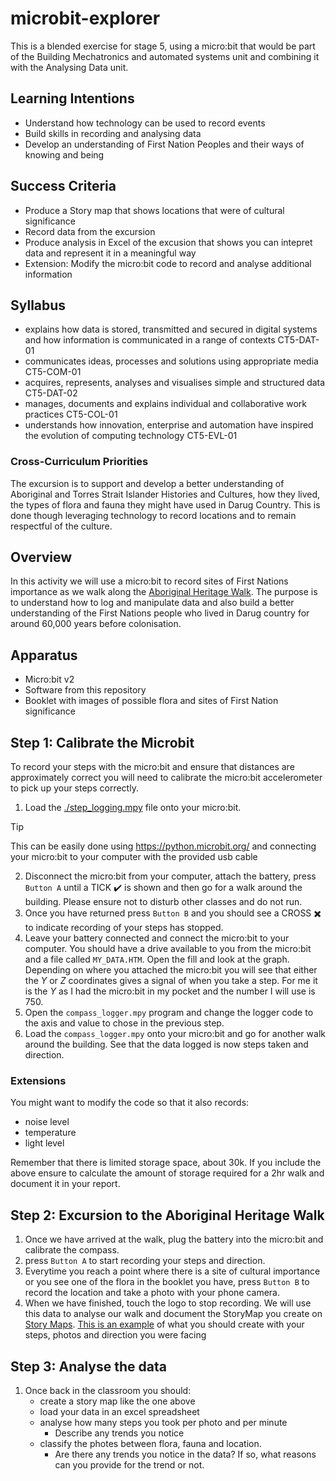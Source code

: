 # microbit-explorer

This is a blended exercise for stage 5, using a micro:bit that would be part of the Building Mechatronics and automated systems unit and combining it with the Analysing Data unit.

## Learning Intentions
- Understand how technology can be used to record events
- Build skills in recording and analysing data
- Develop an understanding of First Nation Peoples and their ways of knowing and being

## Success Criteria
- Produce a Story map that shows locations that were of cultural significance
- Record data from the excursion
- Produce analysis in Excel of the excusion that shows you can intepret data and represent it in a meaningful way
- Extension: Modify the micro:bit code to record and analyse additional information

## Syllabus
- explains how data is stored, transmitted and secured in digital systems and how information is communicated in a range of contexts CT5-DAT-01
- communicates ideas, processes and solutions using appropriate media CT5-COM-01
- acquires, represents, analyses and visualises simple and structured data CT5-DAT-02
- manages, documents and explains individual and collaborative work practices CT5-COL-01
- understands how innovation, enterprise and automation have inspired the evolution of computing technology CT5-EVL-01

### Cross-Curriculum Priorities
The excursion is to support and develop a better understanding of Aboriginal and Torres Strait Islander Histories and Cultures, how they lived, the types of flora and fauna they might have used in Darug Country. This is done though leveraging technology to record locations and to remain respectful of the culture.

## Overview
In this activity we will use a micro:bit to record sites of First Nations importance as we walk along the [Aboriginal Heritage Walk](https://www.nationalparks.nsw.gov.au/things-to-do/walking-tracks/aboriginal-heritage-walk). The purpose is to understand how to log and manipulate data and also build a better understanding of the First Nations people who lived in Darug country for around 60,000 years before colonisation. 

## Apparatus
- Micro:bit v2
- Software from this repository
- Booklet with images of possible flora and sites of First Nation significance

## Step 1: Calibrate the Microbit
To record your steps with the micro:bit and ensure that distances are approximately correct
you will need to calibrate the micro:bit accelerometer to pick up your steps correctly.

1. Load the [./step_logging.mpy]() file onto your micro:bit. 

> [!TIP]
> This can be easily done using https://python.microbit.org/ and connecting your micro:bit to your computer with the provided usb cable

2. Disconnect the micro:bit from your computer, attach the battery, press `Button A` until a TICK :heavy_check_mark: is shown and then go for a walk around the building. Please ensure not to disturb other classes and do not run.
3. Once you have returned press `Button B` and you should see a CROSS :heavy_multiplication_x: to indicate recording of your steps has stopped. 
4. Leave your battery connected and connect the micro:bit to your computer. You should have a drive available to you from the micro:bit and a file called `MY_DATA.HTM`. Open the fill and look at the graph. Depending on where you attached the micro:bit you will see that either the *Y* or *Z* coordinates gives a signal of when you take a step. For me it is the *Y* as I had the micro:bit in my pocket and the number I will use is 750.
5. Open the `compass_logger.mpy` program and change the logger code to the axis and value to chose in the previous step.
6. Load the `compass_logger.mpy` onto your micro:bit and go for another walk around the building. See that the data logged is now steps taken and direction.

### Extensions
You might want to modify the code so that it also records:
- noise level
- temperature
- light level

Remember that there is limited storage space, about 30k. If you include the above ensure to calculate the amount of storage required for a 2hr walk and document it in your report.

## Step 2: Excursion to the Aboriginal Heritage Walk
1. Once we have arrived at the walk, plug the battery into the micro:bit and calibrate the compass. 
1. press `Button A` to start recording your steps and direction.
1. Everytime you reach a point where there is a site of cultural importance or you see one of the flora in the booklet you have, press `Button B` to record the location and take a photo with your phone camera.
1. When we have finished, touch the logo to stop recording. We will use this data to analyse our walk and document the StoryMap you create on [Story Maps](https://storymaps.com/). [This is an example](https://storymaps.com/stories/df2f47bd02674c43ba6c70e861bdf997) of what you should create with your steps, photos and direction you were facing

## Step 3: Analyse the data
1. Once back in the classroom you should:
    - create a story map like the one above
    - load your data in an excel spreadsheet
    - analyse how many steps you took per photo and per minute
        - Describe any trends you notice
    - classify the photes between flora, fauna and location. 
        - Are there any trends you notice in the data? If so, what reasons can you provide for the trend or not.